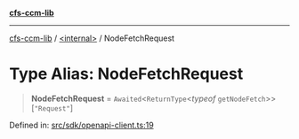 [**cfs-ccm-lib**](../../README.md)

***

[cfs-ccm-lib](../../README.md) / [\<internal\>](../README.md) / NodeFetchRequest

# Type Alias: NodeFetchRequest

> **NodeFetchRequest** = `Awaited`\<`ReturnType`\<*typeof* `getNodeFetch`\>\>\[`"Request"`\]

Defined in: [src/sdk/openapi-client.ts:19](#)
